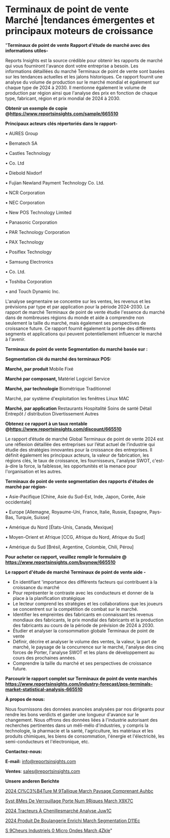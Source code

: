 # Terminaux de point de vente Marché |tendances émergentes et principaux moteurs de croissance

"<strong>Terminaux de point de vente Rapport d'étude de marché avec des informations utiles-</strong>

Reports Insights est la source crédible pour obtenir les rapports de marché qui vous fourniront l'avance dont votre entreprise a besoin. Les informations détaillées du marché Terminaux de point de vente sont basées sur les tendances actuelles et les jalons historiques. Ce rapport fournit une analyse du volume de production sur le marché mondial et également sur chaque type de 2024 à 2030. Il mentionne également le volume de production par région ainsi que l'analyse des prix en fonction de chaque type, fabricant, région et prix mondial de 2024 à 2030.

<strong><b>Obtenir un exemple de copie @</b></strong><a href=https://www.reportsinsights.com/sample/665510><strong><b>https://www.reportsinsights.com/sample/665510</b></strong></a>

<b>Principaux acteurs clés répertoriés dans le rapport-</b>

<b> </b>• AURES Group

• Bematech SA

• Castles Technology

• Co. Ltd

• Diebold Nixdorf

• Fujian Newland Payment Technology Co. Ltd.

• NCR Corporation

• NEC Corporation

• New POS Technology Limited

• Panasonic Corporation

• PAR Technology Corporation

• PAX Technology

• Posiflex Technology

• Samsung Electronics

• Co. Ltd.

• Toshiba Corporation

• and Touch Dynamic Inc.

L'analyse segmentaire se concentre sur les ventes, les revenus et les prévisions par type et par application pour la période 2024-2030. Le rapport de marché Terminaux de point de vente étudie l'essence du marché dans de nombreuses régions du monde et aide à comprendre non seulement la taille du marché, mais également ses perspectives de croissance future. Ce rapport fournit également la portée des différents segments et applications qui peuvent potentiellement influencer le marché à l'avenir.

<strong>Terminaux de point de vente Segmentation du marché basée sur :</strong>

<strong> Segmentation clé du marché des terminaux POS: </strong>

<strong> Marché, par produit </strong>
Mobile
Fixé

<strong> Marché par composant, </strong>
Matériel
Logiciel
Service

<strong> Marché, par technologie </strong>
Biométrique
Traditionnel

Marché, par système d'exploitation
les fenêtres
Linux
MAC

<strong> Marché, par application </strong>
Restaurants
Hospitalité
Soins de santé
Détail
Entrepôt / distribution
Divertissement
Autres

<strong><b>Obtenez ce rapport à un taux rentable @</b></strong><a href=https://www.reportsinsights.com/discount/665510><strong><b>https://www.reportsinsights.com/discount/665510</b></strong></a>

Le rapport d’étude de marché Global Terminaux de point de vente 2024 est une réflexion détaillée des entreprises sur l’état actuel de l’industrie qui étudie des stratégies innovantes pour la croissance des entreprises. Il définit également les principaux acteurs, la valeur de fabrication, les régions clés, le taux de croissance, les fournisseurs, l'analyse SWOT, c'est-à-dire la force, la faiblesse, les opportunités et la menace pour l'organisation et les autres.

<strong>Terminaux de point de vente segmentation des rapports d'études de marché par région-</strong>

• Asie-Pacifique [Chine, Asie du Sud-Est, Inde, Japon, Corée, Asie occidentale]

• Europe [Allemagne, Royaume-Uni, France, Italie, Russie, Espagne, Pays-Bas, Turquie, Suisse]

• Amérique du Nord [États-Unis, Canada, Mexique]

• Moyen-Orient et Afrique [CCG, Afrique du Nord, Afrique du Sud]

• Amérique du Sud [Brésil, Argentine, Colombie, Chili, Pérou]

<strong>Pour acheter ce rapport, veuillez remplir le formulaire @   <a href=https://www.reportsinsights.com/buynow/665510>https://www.reportsinsights.com/buynow/665510</a></strong>

<strong>Le rapport d'étude de marché Terminaux de point de vente aide -</strong>
<ul>
  <li>En identifiant 'importance des différents facteurs qui contribuent à la croissance du marché</li>
  <li>Pour représenter le contraste avec les conducteurs et donner de la place à la planification stratégique</li>
  <li>Le lecteur comprend les stratégies et les collaborations que les joueurs se concentrent sur la compétition de combat sur le marché.</li>
  <li>Identifier les empreintes des fabricants en connaissant les revenus mondiaux des fabricants, le prix mondial des fabricants et la production des fabricants au cours de la période de prévision de 2024 à 2030.</li>
  <li>Étudier et analyser la consommation globale Terminaux de point de vente</li>
  <li>Définir, décrire et analyser le volume des ventes, la valeur, la part de marché, le paysage de la concurrence sur le marché, l'analyse des cinq forces de Porter, l'analyse SWOT et les plans de développement au cours des prochaines années.</li>
  <li>Comprendre la taille du marché et ses perspectives de croissance future.</li>
</ul>

<strong>Parcourir le rapport complet sur Terminaux de point de vente marchés <a href=https://www.reportsinsights.com/industry-forecast/pos-terminals-market-statistical-analysis-665510>https://www.reportsinsights.com/industry-forecast/pos-terminals-market-statistical-analysis-665510</a></strong>

<strong>À propos de nous:</strong>

Nous fournissons des données avancées analysées par nos dirigeants pour rendre les bons verdicts et garder une longueur d'avance sur le changement. Nous offrons des données liées à l'industrie autorisant des recherches pertinentes dans un méli-mélo d'industries, y compris la technologie, la pharmacie et la santé, l'agriculture, les matériaux et les produits chimiques, les biens de consommation, l'énergie et l'électricité, les semi-conducteurs et l'électronique, etc.

<strong>Contactez-nous:</strong>

<strong>E-mail:</strong> <a href=mailto:info@reportsinsights.com>info@reportsinsights.com</a>

<strong>Ventes</strong>: <a href=mailto:sales@reportsinsights.com>sales@reportsinsights.com</a>

<strong>Unsere anderen Berichte</strong>

<a href=https://www.linkedin.com/pulse/2024-cl%C3%B4ture-m%C3%A9tallique-march%C3%A9-paysage-comprenant-auhbc/>2024 Cl%C3%B4Ture M 9Tallique March Paysage Comprenant Auhbc</a>

<a href=https://www.linkedin.com/pulse/syst%C3%A8mes-de-verrouillage-porte-num%C3%A9riques-march%C3%A9-x9x7c/>Syst 8Mes De Verrouillage Porte Num 9Riques March X9X7C</a>

<a href=https://www.linkedin.com/pulse/2024-tracteurs-à-chenillesmarché-analyse-juw1c/>2024 Tracteurs À Chenillesmarché Analyse Juw1C</a>

<a href=https://www.linkedin.com/pulse/2024-produit-de-boulangerie-enrichi-march%C3%A9-segmentation-d11ec/>2024 Produit De Boulangerie Enrichi March Segmentation D11Ec</a>

<a href=https://www.linkedin.com/pulse/s%C3%A9cheurs-industriels-%C3%A0-micro-ondes-march%C3%A9-4zkle/>S 9Cheurs Industriels  0 Micro Ondes March 4Zkle</a>"
